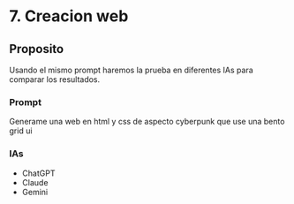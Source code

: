 # 7. Creacion web

## Proposito

Usando el mismo prompt haremos la prueba en diferentes IAs para comparar los resultados.

### Prompt

Generame una web en html y css de aspecto cyberpunk que use una bento grid ui

### IAs

- ChatGPT
- Claude
- Gemini
